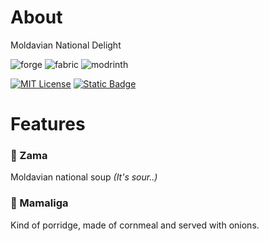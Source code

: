 # About
Moldavian National Delight

![forge](https://cdn.jsdelivr.net/npm/@intergrav/devins-badges@3/assets/cozy/supported/forge_vector.svg)
![fabric](https://cdn.jsdelivr.net/npm/@intergrav/devins-badges@3/assets/cozy/supported/fabric_vector.svg)
![modrinth](https://cdn.jsdelivr.net/npm/@intergrav/devins-badges@3/assets/cozy/available/modrinth_vector.svg)

[![MIT License](https://img.shields.io/badge/License-MIT-green.svg)](https://choosealicense.com/licenses/mit/)
[![Static Badge](https://img.shields.io/badge/minecraft-1.20.1_1.21.1-blue)](https://minecraft.wiki/)




# Features
### 🍲 Zama
Moldavian national soup *(It's sour..)*
### 🧈 Mamaliga
Kind of porridge, made of cornmeal and served with onions.

